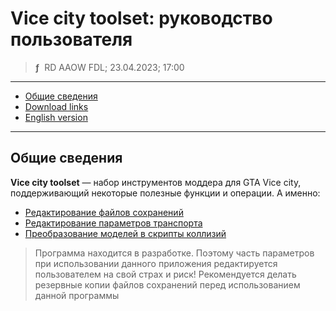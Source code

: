 # Vice city toolset: руководство пользователя
> **ƒ** &nbsp;RD AAOW FDL; 23.04.2023; 17:00

---

- [Общие сведения](#section)
- [Download links](https://adslbarxatov.github.io/DPArray/ru#vice-city-toolset)
- [English version](https://adslbarxatov.github.io/ViceCityToolset)

---

## Общие сведения

**Vice city toolset** — набор инструментов моддера для GTA Vice city, поддерживающий некоторые полезные функции
и операции. А именно:

- [Редактирование файлов сохранений](https://adslbarxatov.github.io/ViceCityToolset/saves_ru)
- [Редактирование параметров транспорта](https://adslbarxatov.github.io/ViceCityToolset/handling_ru)
- [Преобразование моделей в скрипты коллизий](https://adslbarxatov.github.io/ViceCityToolset/collision_ru)

> Программа находится в разработке. Поэтому часть параметров при использовании данного приложения редактируется
> пользователем на свой страх и риск! Рекомендуется делать резервные копии файлов сохранений перед использованием
> данной программы

